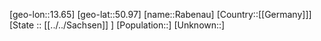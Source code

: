 ﻿---
location: [50.97,13.65]
type: City
tags:
- geo/City


SpocWebEntityId: 33591
isDeleted: false
confidential: public

---
[geo-lon::13.65]
[geo-lat::50.97]
[name::Rabenau]
[Country::[[Germany]]]
[State :: [[../../Sachsen]] ]
[Population::]
[Unknown::]

